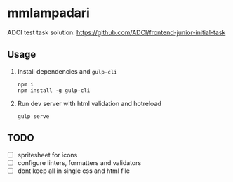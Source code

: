 mmlampadari
===========
ADCI test task solution: https://github.com/ADCI/frontend-junior-initial-task

Usage
-----
1. Install dependencies and `gulp-cli`
   ```
   npm i
   npm install -g gulp-cli
   ```

2. Run dev server with html validation and hotreload
   ```
   gulp serve
   ```

TODO
----
- [ ] spritesheet for icons
- [ ] configure linters, formatters and validators
- [ ] dont keep all in single css and html file
